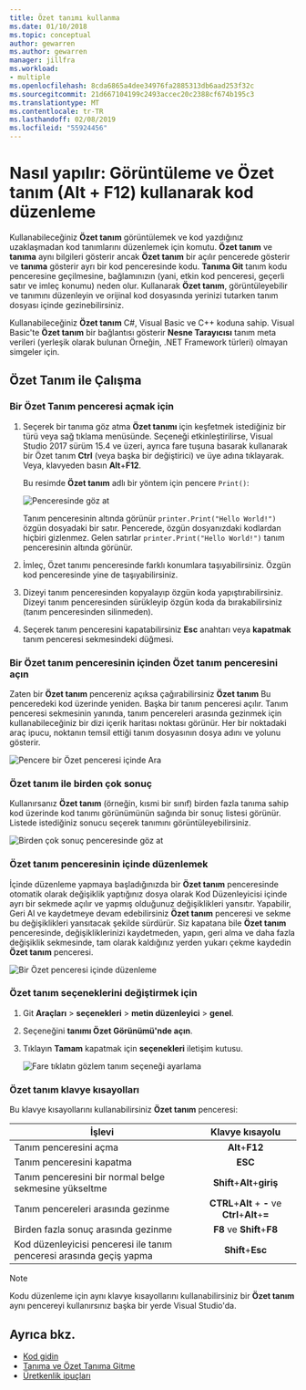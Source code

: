 ```yaml
---
title: Özet tanımı kullanma
ms.date: 01/10/2018
ms.topic: conceptual
author: gewarren
ms.author: gewarren
manager: jillfra
ms.workload:
- multiple
ms.openlocfilehash: 8cda6865a4dee34976fa2885313db6aad253f32c
ms.sourcegitcommit: 21d667104199c2493accec20c2388cf674b195c3
ms.translationtype: MT
ms.contentlocale: tr-TR
ms.lasthandoff: 02/08/2019
ms.locfileid: "55924456"
---
```

# <a name="how-to-view-and-edit-code-by-using-peek-definition-altf12"></a>Nasıl yapılır: Görüntüleme ve Özet tanım (Alt + F12) kullanarak kod düzenleme

Kullanabileceğiniz **Özet tanım** görüntülemek ve kod yazdığınız uzaklaşmadan kod tanımlarını düzenlemek için komutu. **Özet tanım** ve **tanıma** aynı bilgileri gösterir ancak **Özet tanım** bir açılır pencerede gösterir ve **tanıma** gösterir ayrı bir kod penceresinde kodu. **Tanıma Git** tanım kodu penceresine geçilmesine, bağlamınızın (yani, etkin kod penceresi, geçerli satır ve imleç konumu) neden olur. Kullanarak **Özet tanım**, görüntüleyebilir ve tanımını düzenleyin ve orijinal kod dosyasında yerinizi tutarken tanım dosyası içinde gezinebilirsiniz.

Kullanabileceğiniz **Özet tanım** C#, Visual Basic ve C++ koduna sahip. Visual Basic'te **Özet tanım** bir bağlantısı gösterir **Nesne Tarayıcısı** tanım meta verileri (yerleşik olarak bulunan Örneğin, .NET Framework türleri) olmayan simgeler için.

## <a name="working-with-peek-definition"></a>Özet Tanım ile Çalışma

### <a name="to-open-a-peek-definition-window"></a>Bir Özet Tanım penceresi açmak için

1. Seçerek bir tanıma göz atma **Özet tanımı** için keşfetmek istediğiniz bir türü veya sağ tıklama menüsünde. Seçeneği etkinleştirilirse, Visual Studio 2017 sürüm 15.4 ve üzeri, ayrıca fare tuşuna basarak kullanarak bir Özet tanım **Ctrl** (veya başka bir değiştirici) ve üye adına tıklayarak. Veya, klavyeden basın **Alt**+**F12**.

     Bu resimde **Özet tanım** adlı bir yöntem için pencere `Print()`:

     ![Penceresinde göz at](../ide/media/peekwindow.png)

     Tanım penceresinin altında görünür `printer.Print("Hello World!")` özgün dosyadaki bir satır. Pencerede, özgün dosyanızdaki kodlardan hiçbiri gizlenmez. Gelen satırlar `printer.Print("Hello World!")` tanım penceresinin altında görünür.

1. İmleç, Özet tanımı penceresinde farklı konumlara taşıyabilirsiniz. Özgün kod penceresinde yine de taşıyabilirsiniz.

1. Dizeyi tanım penceresinden kopyalayıp özgün koda yapıştırabilirsiniz. Dizeyi tanım penceresinden sürükleyip özgün koda da bırakabilirsiniz (tanım penceresinden silinmeden).

1. Seçerek tanım penceresini kapatabilirsiniz **Esc** anahtarı veya **kapatmak** tanım penceresi sekmesindeki düğmesi.

### <a name="open-a-peek-definition-window-from-within-a-peek-definition-window"></a>Bir Özet tanım penceresinin içinden Özet tanım penceresini açın

Zaten bir **Özet tanım** pencereniz açıksa çağırabilirsiniz **Özet tanım** Bu penceredeki kod üzerinde yeniden. Başka bir tanım penceresi açılır. Tanım penceresi sekmesinin yanında, tanım pencereleri arasında gezinmek için kullanabileceğiniz bir dizi içerik haritası noktası görünür. Her bir noktadaki araç ipucu, noktanın temsil ettiği tanım dosyasının dosya adını ve yolunu gösterir.

   ![Pencere bir Özet penceresi içinde Ara](../ide/media/peekwithinpeek.png)

### <a name="peek-definition-with-multiple-results"></a>Özet tanım ile birden çok sonuç

Kullanırsanız **Özet tanım** (örneğin, kısmi bir sınıf) birden fazla tanıma sahip kod üzerinde kod tanımı görünümünün sağında bir sonuç listesi görünür. Listede istediğiniz sonucu seçerek tanımını görüntüleyebilirsiniz.

   ![Birden çok sonuç penceresinde göz at](../ide/media/peekmultiple.png)

### <a name="edit-inside-the-peek-definition-window"></a>Özet tanım penceresinin içinde düzenlemek

İçinde düzenleme yapmaya başladığınızda bir **Özet tanım** penceresinde otomatik olarak değişiklik yaptığınız dosya olarak Kod Düzenleyicisi içinde ayrı bir sekmede açılır ve yapmış olduğunuz değişiklikleri yansıtır. Yapabilir, Geri Al ve kaydetmeye devam edebilirsiniz **Özet tanım** penceresi ve sekme bu değişiklikleri yansıtacak şekilde sürdürür. Siz kapatana bile **Özet tanım** penceresinde, değişikliklerinizi kaydetmeden, yapın, geri alma ve daha fazla değişiklik sekmesinde, tam olarak kaldığınız yerden yukarı çekme kaydedin **Özet tanım** penceresi.

   ![Bir Özet penceresi içinde düzenleme](../ide/media/peekedit.png)

### <a name="to-change-options-for-peek-definition"></a>Özet tanım seçeneklerini değiştirmek için

1. Git **Araçları** > **seçenekleri** > **metin düzenleyici** > **genel**.

1. Seçeneğini **tanımı Özet Görünümü'nde açın**.

1. Tıklayın **Tamam** kapatmak için **seçenekleri** iletişim kutusu.

   ![Fare tıklatın gözlem tanım seçeneği ayarlama](../ide/media/editor_options_peek_view.png)

### <a name="keyboard-shortcuts-for-peek-definition"></a>Özet tanım klavye kısayolları

Bu klavye kısayollarını kullanabilirsiniz **Özet tanım** penceresi:

|İşlevi|Klavye kısayolu|
|-------------------|:-----------------------:|
|Tanım penceresini açma|**Alt**+**F12**|
|Tanım penceresini kapatma|**ESC**|
|Tanım penceresini bir normal belge sekmesine yükseltme|**Shift**+**Alt**+**giriş**|
|Tanım pencereleri arasında gezinme|**CTRL**+**Alt** + **-** ve **Ctrl**+**Alt**+**=**|
|Birden fazla sonuç arasında gezinme|**F8** ve **Shift**+**F8**|
|Kod düzenleyicisi penceresi ile tanım penceresi arasında geçiş yapma|**Shift**+**Esc**|

> [!NOTE]
> Kodu düzenleme için aynı klavye kısayollarını kullanabilirsiniz bir **Özet tanım** aynı pencereyi kullanırsınız başka bir yerde Visual Studio'da.

## <a name="see-also"></a>Ayrıca bkz.

- [Kod gidin](../ide/navigating-code.md)
- [Tanıma ve Özet Tanıma Gitme](../ide/go-to-and-peek-definition.md)
- [Üretkenlik ipuçları](../ide/productivity-tips-for-visual-studio.md)